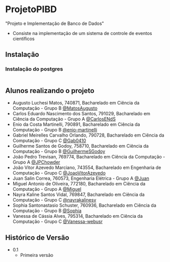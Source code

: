 # ProjetoPIBD
"Projeto e Implementação de Banco de Dados" 
- Consiste na implementação de um sistema de controle de eventos científicos

## Instalação 

### Instalação do postgres

```bash

```

## Alunos realizando o projeto

- Augusto Luchesi Matos, 740871, Bacharelado em Ciência da Computação - Grupo B
[@MatosAugusto](https://github.com/MatosAugusto)
- Carlos Eduardo Nascimento dos Santos, 791029, Bacharelado em Ciência da Computação - Grupo A
[@CarlosENdS](https://github.com/CarlosENdS)
- Enio da Costa Martinelli, 790891, Bacharelado em Ciência da Computação - Grupo B
[@enio-martinelli](https://github.com/enio-martinelli)
- Gabriel Meirelles Carvalho Orlando, 790728, Bacharelado em Ciência da Computação - Grupo C
[@Gab0410](https://github.com/Gab0410)
- Guilherme Santos de Godoy, 758710, Bacharelado em Ciência da Computação - Grupo B 
[@GuilhermeSGodoy](https://github.com/GuilhermeSGodoy)
- João Pedro Trevisan, 769774, Bacharelado em Ciência da Computação - Grupo A
[@JPChowder](https://github.com/JPChowder)
- João Vitor Azevedo Marciano, 743554, Bacharelado em Engenharia de Computação - Grupo C
[@JoaoVitorAzevedo](https://github.com/JoaoVitorAzevedo)
- Juan Salin Correa, 760573, Engenharia Elétrica - Grupo A
[@Juan](https://github.com/)
- Miguel Antonio de Oliveira, 772180, Bacharelado em Ciência da Computação - Grupo A
[@Miguel](https://github.com/)
- Nayra Kaline Santos Vidal, 769847, Bacharelado em Ciência da Computação - Grupo C
[@nayrakalinesv](https://github.com/nayrakalinesv)
- Sophia Santonastasio Schuster, 760936, Bacharelado em Ciência da Computação - Grupo B
[@Sophia](https://github.com/)
- Vanessa de Cássia Alves, 795314, Bacharelado em Ciência da Computação - Grupo C
[@Vanessa-webusr](https://github.com/Vanessa-webusr)

## Histórico de Versão

* 0.1
    * Primeira versão
